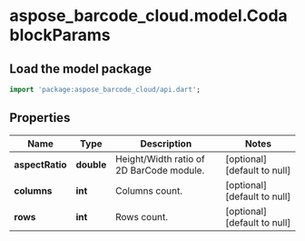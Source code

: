 # aspose_barcode_cloud.model.CodablockParams

## Load the model package
```dart
import 'package:aspose_barcode_cloud/api.dart';
```

## Properties
Name | Type | Description | Notes
------------ | ------------- | ------------- | -------------
**aspectRatio** | **double** | Height/Width ratio of 2D BarCode module. | [optional] [default to null]
**columns** | **int** | Columns count. | [optional] [default to null]
**rows** | **int** | Rows count. | [optional] [default to null]


